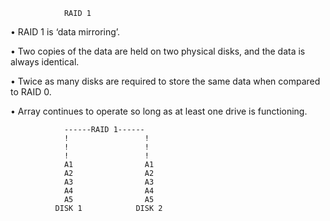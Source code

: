                 RAID 1 
• RAID 1 is ‘data mirroring’.

• Two copies of the data are held on two physical disks, and the data is always identical.

• Twice as many disks are required to store the same data when compared to RAID 0.

• Array continues to operate so long as at least one drive is functioning.



                ------RAID 1------
                !                 !
                !                 !
                !                 !
                A1                A1
                A2                A2
                A3                A3
                A4                A4
                A5                A5
              DISK 1            DISK 2
                                 